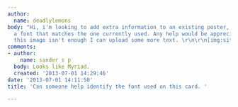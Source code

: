 ```yaml
---
author:
  name: deadlylemons
body: "Hi, i'm looking to add extra information to an existing poster, and cant get
  a font that matches the one currently used. Any help would be appreciated. \r\n\r\nIf
  this image isn't enough I can upload some more text. \r\n\r\n[img:sites/default/files/old-images/Untitled_3670.png]"
comments:
- author:
    name: sander s p
  body: Looks like Myriad.
  created: '2013-07-01 14:29:46'
date: '2013-07-01 14:11:50'
title: 'Can someone help identify the font used on this card. '

---
```

